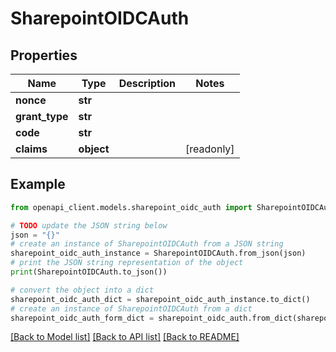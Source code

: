 # SharepointOIDCAuth


## Properties

Name | Type | Description | Notes
------------ | ------------- | ------------- | -------------
**nonce** | **str** |  | 
**grant_type** | **str** |  | 
**code** | **str** |  | 
**claims** | **object** |  | [readonly] 

## Example

```python
from openapi_client.models.sharepoint_oidc_auth import SharepointOIDCAuth

# TODO update the JSON string below
json = "{}"
# create an instance of SharepointOIDCAuth from a JSON string
sharepoint_oidc_auth_instance = SharepointOIDCAuth.from_json(json)
# print the JSON string representation of the object
print(SharepointOIDCAuth.to_json())

# convert the object into a dict
sharepoint_oidc_auth_dict = sharepoint_oidc_auth_instance.to_dict()
# create an instance of SharepointOIDCAuth from a dict
sharepoint_oidc_auth_form_dict = sharepoint_oidc_auth.from_dict(sharepoint_oidc_auth_dict)
```
[[Back to Model list]](../README.md#documentation-for-models) [[Back to API list]](../README.md#documentation-for-api-endpoints) [[Back to README]](../README.md)


